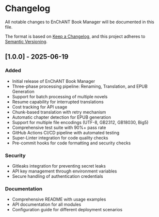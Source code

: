 # Changelog

All notable changes to EnChANT Book Manager will be documented in this file.

The format is based on [Keep a Changelog](https://keepachangelog.com/en/1.0.0/),
and this project adheres to [Semantic Versioning](https://semver.org/spec/v2.0.0.html).

## [1.0.0] - 2025-06-19

### Added
- Initial release of EnChANT Book Manager
- Three-phase processing pipeline: Renaming, Translation, and EPUB Generation
- Support for batch processing of multiple novels
- Resume capability for interrupted translations
- Cost tracking for API usage
- Chunk-based translation with retry mechanism
- Automatic chapter detection for EPUB generation
- Support for multiple file encodings (UTF-8, GB2312, GB18030, Big5)
- Comprehensive test suite with 90%+ pass rate
- GitHub Actions CI/CD pipeline with automated testing
- Super-Linter integration for code quality checks
- Pre-commit hooks for code formatting and security checks

### Security
- Gitleaks integration for preventing secret leaks
- API key management through environment variables
- Secure handling of authentication credentials

### Documentation
- Comprehensive README with usage examples
- API documentation for all modules
- Configuration guide for different deployment scenarios